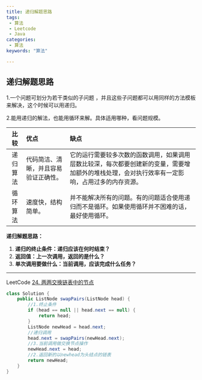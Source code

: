 ```yaml
---
title: 递归解题思路
tags:
 - 算法
 - Leetcode
 - Java
categories:
 - 算法
keywords: "算法"

---
```






## 递归解题思路

  1.一个问题可划分为若干类似的子问题 ，并且这些子问题都可以用同样的方法模板来解决，这个时候可以用递归。

2.能用递归的解法，也能用循环来解。具体适用哪种，看问题规模。

|   比较   | 优点                                 | 缺点                                                         |
| :------: | :----------------------------------- | :----------------------------------------------------------- |
| 递归算法 | 代码简洁、清晰，并且容易验证正确性。 | 它的运行需要较多次数的函数调用，如果调用层数比较深，每次都要创建新的变量，需要增加额外的堆栈处理，会对执行效率有一定影响，占用过多的内存资源。 |
| 循环算法 | 速度快，结构简单。                   | 并不能解决所有的问题。有的问题适合使用递归而不是循环。如果使用循环并不困难的话，最好使用循环。 |

**递归解题思路：**

1. **递归的终止条件：递归应该在何时结束？**
2. **返回值：上一次调用，返回的是什么？**
3. **单次调用要做什么：当前调用，应该完成什么任务？**

---

LeetCode [24. 两两交换链表中的节点](https://leetcode-cn.com/problems/swap-nodes-in-pairs/)

```java
class Solution {
    public ListNode swapPairs(ListNode head) {
        //1.终止条件
        if (head == null || head.next == null) {
            return head;
        }
        ListNode newHead = head.next;
        //递归调用
        head.next = swapPairs(newHead.next);
        //3.当前调用做交换节点操作
        newHead.next = head;
        //2.返回新的以newhead为头结点的链表
        return newHead;
    }
}

```